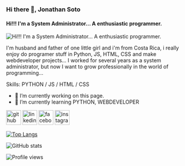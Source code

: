 ### Hi there 👋, Jonathan Soto
#### Hi!!! I'm a System Administrator... A enthusiastic programmer.
![Hi!!! I'm a System Administrator... A enthusiastic programmer.](https://arturssmirnovs.github.io/github-profile-readme-generator/images/banner.png)

I'm husband and father of one little girl and i'm from Costa Rica, i really enjoy do programer stuff in Python, JS, HTML, CSS  and make webdeveloper projects... I worked for several years as a system administrator, but now I want to grow professionally in the world of programming...

Skills: PYTHON / JS / HTML / CSS

- 🔭 I’m currently working on this page. 
- 🌱 I’m currently learning PYTHON, WEBDEVELOPER 


[<img src='https://cdn.jsdelivr.net/npm/simple-icons@3.0.1/icons/github.svg' alt='github' height='40'>](https://github.com/john-2009)  [<img src='https://cdn.jsdelivr.net/npm/simple-icons@3.0.1/icons/linkedin.svg' alt='linkedin' height='40'>](https://www.linkedin.com/in/https://www.linkedin.com/in/jonathan-soto-prog-tec-cr//)  [<img src='https://cdn.jsdelivr.net/npm/simple-icons@3.0.1/icons/facebook.svg' alt='facebook' height='40'>](https://www.facebook.com/https://www.facebook.com/jonathan.sotobarrantes)  [<img src='https://cdn.jsdelivr.net/npm/simple-icons@3.0.1/icons/instagram.svg' alt='instagram' height='40'>](https://www.instagram.com/https://www.instagram.com/jonathansotobarrantes//)  

[![Top Langs](https://github-readme-stats.vercel.app/api/top-langs/?username=john-2009)](https://github.com/anuraghazra/github-readme-stats)

![GitHub stats](https://github-readme-stats.vercel.app/api?username=john-2009&show_icons=true)  

![Profile views](https://gpvc.arturio.dev/john-2009)  
